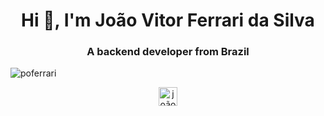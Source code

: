 <h1 align="center">Hi 👋, I'm João Vitor Ferrari da Silva</h1>
<h3 align="center">A backend developer from Brazil</h3>

<p align="left"> <img src="https://komarev.com/ghpvc/?username=poferrari" alt="poferrari" /> </p>

<p align="center">
<a href="https://linkedin.com/in/joão-vitor-ferrari-da-silva-70685526" target="blank"><img align="center" src="https://cdn.jsdelivr.net/npm/simple-icons@3.0.1/icons/linkedin.svg" alt="joão-vitor-ferrari-da-silva-70685526" height="30" width="30" /></a>
</p>
